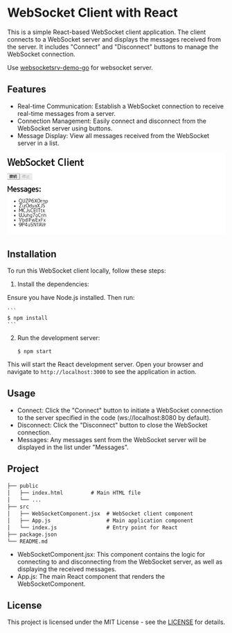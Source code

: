 # WebSocket Client with React

This is a simple React-based WebSocket client application. The client connects to a WebSocket server and displays the messages received from the server. It includes "Connect" and "Disconnect" buttons to manage the WebSocket connection.

Use [websocketsrv-demo-go](https://github.com/zinrai/websocketsrv-demo-go) for websocket server.

## Features

* Real-time Communication: Establish a WebSocket connection to receive real-time messages from a server.
* Connection Management: Easily connect and disconnect from the WebSocket server using buttons.
* Message Display: View all messages received from the WebSocket server in a list.

![Screenshot](./screenshot.png)

## Installation

To run this WebSocket client locally, follow these steps:

1. Install the dependencies:

Ensure you have Node.js installed. Then run:

    ```
    $ npm install
    ```

2. Run the development server:

    ```
    $ npm start
    ```

This will start the React development server. Open your browser and navigate to `http://localhost:3000` to see the application in action.

## Usage

* Connect: Click the "Connect" button to initiate a WebSocket connection to the server specified in the code (ws://localhost:8080 by default).
* Disconnect: Click the "Disconnect" button to close the WebSocket connection.
* Messages: Any messages sent from the WebSocket server will be displayed in the list under "Messages".

## Project

```
├── public
│   ├── index.html         # Main HTML file
│   └── ...
├── src
│   ├── WebSocketComponent.jsx  # WebSocket client component
│   ├── App.js                  # Main application component
│   └── index.js                # Entry point for React
├── package.json
└── README.md
```

* WebSocketComponent.jsx: This component contains the logic for connecting to and disconnecting from the WebSocket server, as well as displaying the received messages.
* App.js: The main React component that renders the WebSocketComponent.

## License

This project is licensed under the MIT License - see the [LICENSE](https://opensource.org/license/mit) for details.

